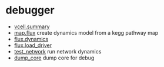 ﻿# debugger



+ [vcell.summary](debugger/vcell.summary.1) 
+ [map.flux](debugger/map.flux.1) create dynamics model from a kegg pathway map
+ [flux.dynamics](debugger/flux.dynamics.1) 
+ [flux.load_driver](debugger/flux.load_driver.1) 
+ [test_network](debugger/test_network.1) run network dynamics
+ [dump_core](debugger/dump_core.1) dump core for debug
